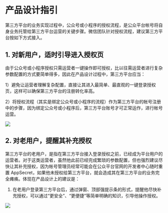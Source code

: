 # 产品设计指引

第三方平台的业务实现过程中，公众号或小程序的授权流程，是公众平台帐号将自身业务托管给第三方平台运营的关键步骤。微信团队针对授权流程，建议第三方平台按如下方式接入。

## 1. 对新用户，适时引导进入授权页

由于公众号或小程序授权只需运营者一键操作即可授权，比以往需运营者进行复杂参数配置的方式要简单得多，因此在产品设计过程中，第三方平台应当：

1）避免让运营者理解复杂配置，直接让其进入最简单、最直观的一键登录授权页，这样可以确保第三方平台的注册转化率高。

2）将授权流程（其实是绑定公众号或小程序的流程）作为第三方平台的帐号注册中的步骤，因为绑定公众号或小程序后，第三方平台账号才可正常运作，进行帐号运营。

![](http://mmbiz.qpic.cn/mmbiz/PiajxSqBRaEIVJ6bW5EhIpLJFEryce6arKzXfvcfLONMWlaa4zqsdsuicKMqkh2yBS5Cf6fkOicJAgRuwejbqgnjw/0)

## 2. 对老用户，提醒其补充授权

第三方平台的老用户，是指在第三方平台接入登录授权之前，已经成为平台用户的运营者。对于这类运营者，虽然他此前已经完成繁琐的参数配置，但也强烈建议尽快让其补充授权，因为帐号管理员经常可能会在公众平台官网的开发者中心随时重置 AppSecret，如果他未授权给第三方平台，就会造成其在第三方平台的业务完全瘫痪。体现在产品设计上的建议是：

1. 在老用户登录第三方平台后，通过弹窗、顶部强提示条的形式，提醒他尽快补充授权，可以通过“更安全”、“更便捷”等简单明确的知识，引导他操作授权。

![](http://mmbiz.qpic.cn/mmbiz/PiajxSqBRaEIVJ6bW5EhIpLJFEryce6arWrpbic8zrVsoH309psRA4kjFleygOa1icHsrRdWZDC1BLPUPlHP7oXPQ/0)

